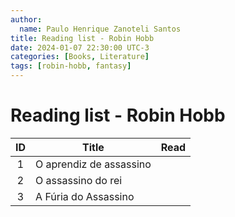 ```yaml
---
author:
  name: Paulo Henrique Zanoteli Santos
title: Reading list - Robin Hobb
date: 2024-01-07 22:30:00 UTC-3
categories: [Books, Literature]
tags: [robin-hobb, fantasy]
---
```


# Reading list - Robin Hobb

| ID  | Title                   | Read |
|:---:| ----------------------- |:----:|
| 1   | O aprendiz de assassino |      |
| 2   | O assassino do rei      |      |
| 3   | A Fúria do Assassino    |      |
